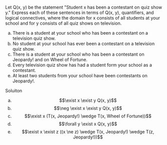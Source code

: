 Let Q(x, y) be the statement "Student x has been a contestant on quiz show y." Express each of these sentences in terms of Q(x, y), quantifiers, and logical connectives, where the domain for x consists of all students at your school and for y consists of all quiz shows on television.

1. There is a student at your school who has been a contestant on a television quiz show.
1. No student at your school has ever been a contestant on a television quiz show.
1. There is a student at your school who has been a contestant on Jeopardy! and on Wheel of Fortune.
1. Every television quiz show has had a student form your school as a contestant.
1. At least two students from your school have been contestants on Jeopardy!.

Soluiton

1. $$\exist x \exist y Q(x, y)$$
1. $$\neg \exist x \exist y Q(x, y)$$
1. $$\exist x (T(x, Jeopardy!) \wedge T(x, Wheel of Fortune))$$
1. $$\forall y \exist x Q(x, y)$$
1. $$\exist x \exist z ((x \ne z) \wedge T(x, Jeopardy!) \wedge T(z, Jeopardy!))$$

<style type="text/css">
    ol { list-style-type: lower-alpha; }
</style>
